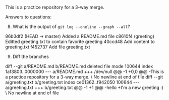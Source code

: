This is a practice repository for a 3-way merge.


Answers to questions:

8. What is the output of `git log --oneline --graph --all`?

86b3df2 (HEAD -> master) Added a README.md file
c8610f4 (greeting) Editted greeting.txt to contain favorite greeting
40ccd48 Add content to greeting.txt
f452737 Add file greeting.txt

9. Diff the branches

diff --git a/README.md b/README.md
deleted file mode 100644
index 1af3803..0000000
--- a/README.md
+++ /dev/null
@@ -1 +0,0 @@
-This is a practice repository for a 3-way merge.
\ No newline at end of file
diff --git a/greeting.txt b/greeting.txt
index ce01362..f942050 100644
--- a/greeting.txt
+++ b/greeting.txt
@@ -1 +1 @@
-hello
+I'm a new greeting :)
\ No newline at end of file
